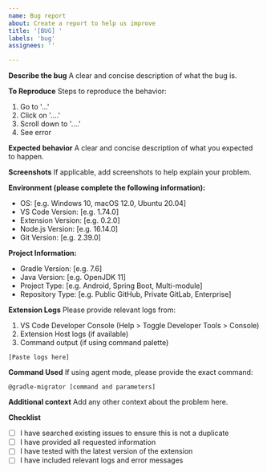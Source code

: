 ```yaml
---
name: Bug report
about: Create a report to help us improve
title: '[BUG] '
labels: 'bug'
assignees: ''

---
```


**Describe the bug**
A clear and concise description of what the bug is.

**To Reproduce**
Steps to reproduce the behavior:
1. Go to '...'
2. Click on '....'
3. Scroll down to '....'
4. See error

**Expected behavior**
A clear and concise description of what you expected to happen.

**Screenshots**
If applicable, add screenshots to help explain your problem.

**Environment (please complete the following information):**
 - OS: [e.g. Windows 10, macOS 12.0, Ubuntu 20.04]
 - VS Code Version: [e.g. 1.74.0]
 - Extension Version: [e.g. 0.2.0]
 - Node.js Version: [e.g. 16.14.0]
 - Git Version: [e.g. 2.39.0]

**Project Information:**
 - Gradle Version: [e.g. 7.6]
 - Java Version: [e.g. OpenJDK 11]
 - Project Type: [e.g. Android, Spring Boot, Multi-module]
 - Repository Type: [e.g. Public GitHub, Private GitLab, Enterprise]

**Extension Logs**
Please provide relevant logs from:
1. VS Code Developer Console (Help > Toggle Developer Tools > Console)
2. Extension Host logs (if available)
3. Command output (if using command palette)

```
[Paste logs here]
```

**Command Used**
If using agent mode, please provide the exact command:
```
@gradle-migrator [command and parameters]
```

**Additional context**
Add any other context about the problem here.

**Checklist**
- [ ] I have searched existing issues to ensure this is not a duplicate
- [ ] I have provided all requested information
- [ ] I have tested with the latest version of the extension
- [ ] I have included relevant logs and error messages